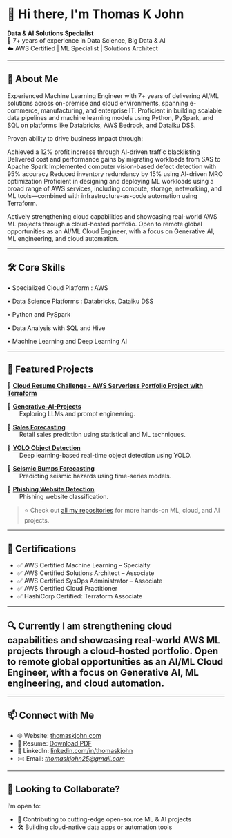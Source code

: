 # 👋 Hi there, I'm Thomas K John

**Data & AI Solutions Specialist**  
💼 7+ years of experience in Data Science, Big Data & AI  
☁️ AWS Certified | ML Specialist | Solutions Architect

---

## 🚀 About Me

Experienced Machine Learning Engineer with 7+ years of delivering AI/ML solutions across on-premise and cloud environments, spanning e-commerce, manufacturing, and enterprise IT. Proficient in building scalable data pipelines and machine learning models using Python, PySpark, and SQL on platforms like Databricks, AWS Bedrock, and Dataiku DSS.

Proven ability to drive business impact through:

Achieved a 12% profit increase through AI-driven traffic blacklisting
Delivered cost and performance gains by migrating workloads from SAS to Apache Spark
Implemented computer vision-based defect detection with 95% accuracy
Reduced inventory redundancy by 15% using AI-driven MRO optimization
Proficient in designing and deploying ML workloads using a broad range of AWS services, including compute, storage, networking, and ML tools—combined with infrastructure-as-code automation using Terraform.

Actively strengthening cloud capabilities and showcasing real-world AWS ML projects through a cloud-hosted portfolio. Open to remote global opportunities as an AI/ML Cloud Engineer, with a focus on Generative AI, ML engineering, and cloud automation.

---

## 🛠️ Core Skills

•	Specialized Cloud Platform : AWS

• Data Science Platforms     : Databricks, Dataiku DSS 

•	Python and PySpark

•	Data Analysis with SQL and Hive

•	Machine Learning and Deep Learning AI

---

## 📘 Featured Projects

🔹 **[Cloud Resume Challenge - AWS Serverless Portfolio Project with Terraform](https://github.com/Thomas-K-John/thomaskjohn-infra)**

🔹 **[Generative-AI-Projects](https://github.com/Thomas-K-John/Generative-AI-Projects)**  
  Exploring LLMs and prompt engineering.

🔹 **[Sales Forecasting](https://github.com/Thomas-K-John/Sales-Forecasting)**  
  Retail sales prediction using statistical and ML techniques.

🔹 **[YOLO Object Detection](https://github.com/Thomas-K-John/yolo-object-detection)**  
  Deep learning-based real-time object detection using YOLO.

🔹 **[Seismic Bumps Forecasting](https://github.com/Thomas-K-John/Seismic-Bumps-Forecasting)**  
  Predicting seismic hazards using time-series models.

🔹 **[Phishing Website Detection](https://github.com/Thomas-K-John/Detection-and-Prediction-on-Phishing-Websites)**  
  Phishing website classification.

> ⭐ Check out [all my repositories](https://github.com/Thomas-K-John?tab=repositories) for more hands-on ML, cloud, and AI projects.

---

## 🏅 Certifications

- ✅ AWS Certified Machine Learning – Specialty  
- ✅ AWS Certified Solutions Architect – Associate  
- ✅ AWS Certified SysOps Administrator – Associate  
- ✅ AWS Certified Cloud Practitioner  
- ✅ HashiCorp Certified: Terraform Associate

---

## 🔍 Currently I am strengthening cloud capabilities and showcasing real-world AWS ML projects through a cloud-hosted portfolio. Open to remote global opportunities as an AI/ML Cloud Engineer, with a focus on Generative AI, ML engineering, and cloud automation.

---

## 📫 Connect with Me

- 🌐 Website: [thomaskjohn.com](https://thomaskjohn.com/)  
- 📄 Resume: [Download PDF](https://thomaskjohn.com/docs/thomaskjohn_resume.pdf)  
- 💼 LinkedIn: [linkedin.com/in/thomaskjohn](https://www.linkedin.com/in/thomaskjohn/)  
- ✉️ Email: *thomaskjohn25@gmail.com* 

---

## 🤝 Looking to Collaborate?

I’m open to:

- 🧠 Contributing to cutting-edge open-source ML & AI projects  
- 🛠️ Building cloud-native data apps or automation tools  
